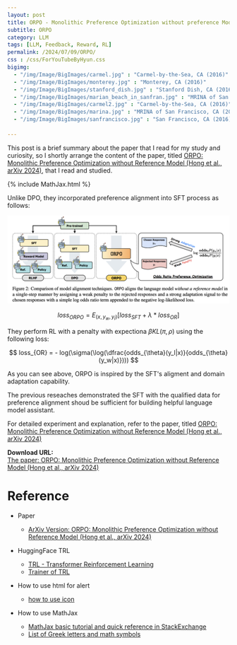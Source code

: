 ```yaml
---
layout: post
title: ORPO - Monolithic Preference Optimization without preference Model
subtitle: ORPO
category: LLM
tags: [LLM, Feedback, Reward, RL]
permalink: /2024/07/09/ORPO/
css : /css/ForYouTubeByHyun.css
bigimg: 
  - "/img/Image/BigImages/carmel.jpg" : "Carmel-by-the-Sea, CA (2016)"
  - "/img/Image/BigImages/monterey.jpg" : "Monterey, CA (2016)"
  - "/img/Image/BigImages/stanford_dish.jpg" : "Stanford Dish, CA (2016)"
  - "/img/Image/BigImages/marian_beach_in_sanfran.jpg" : "MRINA of San Francisco, CA (2016)"
  - "/img/Image/BigImages/carmel2.jpg" : "Carmel-by-the-Sea, CA (2016)"
  - "/img/Image/BigImages/marina.jpg" : "MRINA of San Francisco, CA (2016)"
  - "/img/Image/BigImages/sanfrancisco.jpg" : "San Francisco, CA (2016)"
  
---
```


This post is a brief summary about the paper that I read for my study and curiosity, so I shortly arrange the content of the paper, titled [ORPO: Monolithic Preference Optimization without Reference Model (Hong et al., arXiv 2024)](https://arxiv.org/abs/2403.07691), that I read and studied. 

{% include MathJax.html %}

Unlike DPO, they incorporated preference alignment into SFT process as follows:

![Hong et al., arXiv 2024](/img/Image/NaturalLanguageProcessing/Papers/RL/2024-07-09-ORPO/ORPO_01.png)

$$
 loss_{ORPO}= E_{(x, y_w, y_l)}[loss_{SFT} + \lambda * loss_{OR}]
$$

They perform RL with a penalty with expectiona $\beta KL(\pi, \rho)$ using the following loss:

$$
 loss_{OR} =  - log(\sigma(\log(\dfrac{odds_{\theta}(y_l|x)}{odds_{\theta}(y_w|x)})))
$$

As you can see above, ORPO is inspired by the SFT's aligment and domain adaptation capability.

The previous reseaches demonstrated the SFT with the qualified data for preference alignment shoud be sufficient for building helpful language model assistant.

For detailed experiment and explanation, refer to the paper, titled [ORPO: Monolithic Preference Optimization without Reference Model (Hong et al., arXiv 2024)](https://arxiv.org/abs/2403.07691)

<div class="alert alert-success" role="alert"><i class="fa fa-paperclip fa-lg"></i> <b>Download URL: </b><br>
  <a href="https://arxiv.org/abs/2403.07691">The paper: ORPO: Monolithic Preference Optimization without Reference Model (Hong et al., arXiv 2024)</a></div>

# Reference 

- Paper 
  - [ArXiv Version: ORPO: Monolithic Preference Optimization without Reference Model (Hong et al., arXiv 2024)](https://arxiv.org/abs/2403.07691)

- HuggingFace TRL 
  - [TRL - Transformer Reinforcement Learning](https://huggingface.co/docs/trl/index)
  - [Trainer of TRL](https://huggingface.co/docs/trl/main/en/trainer)
  
- How to use html for alert
  - [how to use icon](http://idratherbewriting.com/documentation-theme-jekyll/mydoc_icons.html)
 
- How to use MathJax 
  - [MathJax basic tutorial and quick reference in StackExchange](https://math.meta.stackexchange.com/questions/5020/mathjax-basic-tutorial-and-quick-reference)
  - [List of Greek letters and math symbols](https://www.overleaf.com/learn/latex/List_of_Greek_letters_and_math_symbols)
